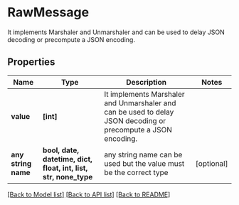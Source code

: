 # RawMessage

It implements Marshaler and Unmarshaler and can be used to delay JSON decoding or precompute a JSON encoding.

## Properties
Name | Type | Description | Notes
------------ | ------------- | ------------- | -------------
**value** | **[int]** | It implements Marshaler and Unmarshaler and can be used to delay JSON decoding or precompute a JSON encoding. | 
**any string name** | **bool, date, datetime, dict, float, int, list, str, none_type** | any string name can be used but the value must be the correct type | [optional]

[[Back to Model list]](../README.md#documentation-for-models) [[Back to API list]](../README.md#documentation-for-api-endpoints) [[Back to README]](../README.md)


